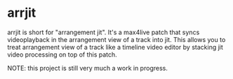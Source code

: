# arrjit

arrjit is short for "arrangement jit". It's a max4live patch that syncs videoplayback in the arrangement view of a track into jit. This allows you to treat arrangement view of a track like a timeline video editor by stacking jit video processing on top of this patch.

NOTE: this project is still very much a work in progress.
